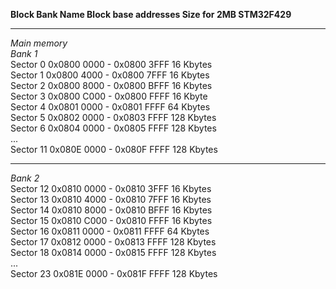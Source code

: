 
<b>Block Bank Name Block base addresses Size for 2MB STM32F429</B><hr>
<i>Main memory<br/>
Bank 1</i><br/>
Sector 0 0x0800 0000 - 0x0800 3FFF 16 Kbytes<br>
Sector 1 0x0800 4000 - 0x0800 7FFF 16 Kbytes<br>
Sector 2 0x0800 8000 - 0x0800 BFFF 16 Kbytes<br>
Sector 3 0x0800 C000 - 0x0800 FFFF 16 Kbyte<br>
Sector 4 0x0801 0000 - 0x0801 FFFF 64 Kbytes<br>
Sector 5 0x0802 0000 - 0x0803 FFFF 128 Kbytes<br>
Sector 6 0x0804 0000 - 0x0805 FFFF 128 Kbytes<br>
...<br>
Sector 11 0x080E 0000 - 0x080F FFFF 128 Kbytes<br>
<hr>

<i>Bank 2</i><br/>
Sector 12 0x0810 0000 - 0x0810 3FFF 16 Kbytes<br>
Sector 13 0x0810 4000 - 0x0810 7FFF 16 Kbytes<br>
Sector 14 0x0810 8000 - 0x0810 BFFF 16 Kbytes<br>
Sector 15 0x0810 C000 - 0x0810 FFFF 16 Kbytes<br>
Sector 16 0x0811 0000 - 0x0811 FFFF 64 Kbytes<br>
Sector 17 0x0812 0000 - 0x0813 FFFF 128 Kbytes<br>
Sector 18 0x0814 0000 - 0x0815 FFFF 128 Kbytes<br>
...<br>
Sector 23 0x081E 0000 - 0x081F FFFF 128 Kbytes<br>
